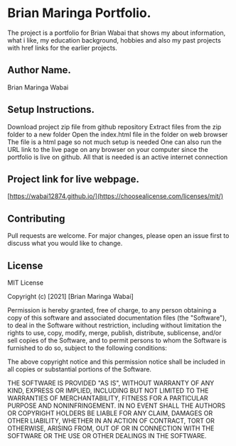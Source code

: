 # Brian Maringa Portfolio.

The project is a portfolio for Brian Wabai that shows my about information, what i like, my education background, hobbies and also my past projects with href links for the earlier projects.

## Author Name.

Brian Maringa Wabai

## Setup Instructions.

Download project zip file from github repository
Extract files from the zip folder to a new folder
Open the index.html file in the folder on web browser
The file is a html page so not much setup is needed
One can also run the URL link to the live page on any
browser on your computer since the portfolio is live
on github. All that is needed is an active internet
connection

## Project link for live webpage.
[https://wabai12874.github.io/](https://choosealicense.com/licenses/mit/)

## Contributing

Pull requests are welcome. For major changes, please open an issue first to discuss what you would like to change.

## License
MIT License

Copyright (c) [2021] [Brian Maringa Wabai]

Permission is hereby granted, free of charge, to any person obtaining a copy
of this software and associated documentation files (the "Software"), to deal
in the Software without restriction, including without limitation the rights
to use, copy, modify, merge, publish, distribute, sublicense, and/or sell
copies of the Software, and to permit persons to whom the Software is
furnished to do so, subject to the following conditions:

The above copyright notice and this permission notice shall be included in all
copies or substantial portions of the Software.

THE SOFTWARE IS PROVIDED "AS IS", WITHOUT WARRANTY OF ANY KIND, EXPRESS OR
IMPLIED, INCLUDING BUT NOT LIMITED TO THE WARRANTIES OF MERCHANTABILITY,
FITNESS FOR A PARTICULAR PURPOSE AND NONINFRINGEMENT. IN NO EVENT SHALL THE
AUTHORS OR COPYRIGHT HOLDERS BE LIABLE FOR ANY CLAIM, DAMAGES OR OTHER
LIABILITY, WHETHER IN AN ACTION OF CONTRACT, TORT OR OTHERWISE, ARISING FROM,
OUT OF OR IN CONNECTION WITH THE SOFTWARE OR THE USE OR OTHER DEALINGS IN THE
SOFTWARE.
